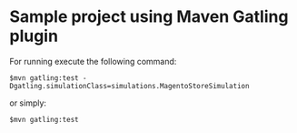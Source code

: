 Sample project using Maven Gatling plugin
=========================

For running execute the following command:

    $mvn gatling:test -Dgatling.simulationClass=simulations.MagentoStoreSimulation

or simply:

    $mvn gatling:test
